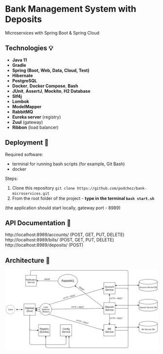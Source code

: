 # Bank Management System with Deposits
Microservices with Spring Boot & Spring Cloud

## Technologies :bulb:
- **Java 11**
- **Gradle**
- **Spring (Boot, Web, Data, Cloud, Test)**
- **Hibernate**
- **PostgreSQL**
- **Docker**, **Docker Compose**, **Bash**
- **JUnit**, **AssertJ**, **Mockito**, **H2 Database**
- **Slf4j**
- **Lombok**
- **ModelMapper**
- **RabbitMQ**
- **Eureka server** (registry)
- **Zuul** (gateway)
- **Ribbon** (load balancer)

## Deployment :rocket:
Required software:
- terminal for running bash scripts (for example, Git Bash)
- docker

Steps:
1) Clone this repository `git clone https://github.com/podchez/bank-microservices.git`
2) From the root folder of the project - **type in the terminal `bash start.sh`**

(the application should start locally, gateway port - 8989)

## API Documentation 📄
http://localhost:8989/accounts/ (POST, GET, PUT, DELETE)
http://localhost:8989/bills/ (POST, GET, PUT, DELETE)
http://localhost:8989/deposits/ (POST)

## Architecture 📐
![architecture](docs/architecture.png)
